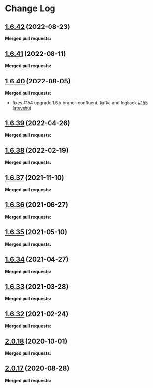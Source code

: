 # Change Log

## [1.6.42](https://github.com/networknt/light-kafka/tree/1.6.42) (2022-08-23)


**Merged pull requests:**


## [1.6.41](https://github.com/networknt/light-kafka/tree/1.6.41) (2022-08-11)


**Merged pull requests:**




## [1.6.40](https://github.com/networknt/light-kafka/tree/1.6.40) (2022-08-05)


**Merged pull requests:**


- fixes \#154 upgrade 1.6.x branch confluent, kafka and logback [\#155](https://github.com/networknt/light-kafka/pull/155) ([stevehu](https://github.com/stevehu))
## [1.6.39](https://github.com/networknt/light-kafka/tree/1.6.39) (2022-04-26)


**Merged pull requests:**




## [1.6.38](https://github.com/networknt/light-kafka/tree/1.6.38) (2022-02-19)


**Merged pull requests:**




## [1.6.37](https://github.com/networknt/light-kafka/tree/1.6.37) (2021-11-10)


**Merged pull requests:**




## [1.6.36](https://github.com/networknt/light-kafka/tree/1.6.36) (2021-06-27)


**Merged pull requests:**


## [1.6.35](https://github.com/networknt/light-kafka/tree/1.6.35) (2021-05-10)


**Merged pull requests:**


## [1.6.34](https://github.com/networknt/light-kafka/tree/1.6.34) (2021-04-27)


**Merged pull requests:**




## [1.6.33](https://github.com/networknt/light-kafka/tree/1.6.33) (2021-03-28)


**Merged pull requests:**


## [1.6.32](https://github.com/networknt/light-kafka/tree/1.6.32) (2021-02-24)


**Merged pull requests:**


## [2.0.18](https://github.com/networknt/light-kafka/tree/2.0.18) (2020-10-01)


**Merged pull requests:**


## [2.0.17](https://github.com/networknt/light-kafka/tree/2.0.17) (2020-08-28)


**Merged pull requests:**
